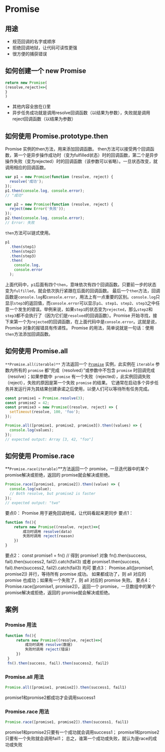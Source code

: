 
# Promise

## 用途

- 规范回调的名字或顺序
- 拒绝回调地狱，让代码可读性更强
- 很方便的捕获错误

## 如何创建一个 new Promise

```javascript
return new Promise(
(resolve,reject)=>{
}
)
```

- 其他内容全放在{}里
- 异步任务成功就是调用resolve回调函数（以结果为参数），失败就是调用reject回调函数（以结果为参数）

## 如何使用 Promise.prototype.then

Promise 实例的then方法，用来添加回调函数。
then方法可以接受两个回调函数，第一个是异步操作成功时（变为fulfilled状态）时的回调函数，第二个是异步操作失败（变为rejected）时的回调函数（该参数可以省略）。一旦状态改变，就调用相应的回调函数。

```javascript
var p1 = new Promise(function (resolve, reject) {
  resolve('成功');
});
p1.then(console.log, console.error);
// "成功"

var p2 = new Promise(function (resolve, reject) {
  reject(new Error('失败'));
});
p2.then(console.log, console.error);
// Error: 失败
```

`then`方法可以链式使用。

```javascript
p1
  .then(step1)
  .then(step2)
  .then(step3)
  .then(
    console.log,
    console.error
  );
```

上面代码中，`p1`后面有四个`then`，意味依次有四个回调函数。只要前一步的状态变为`fulfilled`，就会依次执行紧跟在后面的回调函数。
最后一个`then`方法，回调函数是`console.log`和`console.error`，用法上有一点重要的区别。`console.log`只显示`step3`的返回值，而`console.error`可以显示`p1`、`step1`、`step2`、`step3`之中任意一个发生的错误。举例来说，如果`step1`的状态变为`rejected`，那么`step2`和`step3`都不会执行了（因为它们是`resolved`的回调函数）。Promise 开始寻找，接下来第一个为`rejected`的回调函数，在上面代码中是`console.error`。这就是说，Promise 对象的报错具有传递性。
Promise 的用法，简单说就是一句话：使用`then`方法添加回调函数。

## 如何使用 Promise.all

`**Promise.all(iterable)**` 方法返回一个 [`Promise`](https://developer.mozilla.org/zh-CN/docs/Web/JavaScript/Reference/Global_Objects/Promise) 实例，此实例在 `iterable` 参数内所有的 `promise` 都“完成（resolved）”或参数中不包含 `promise` 时回调完成（resolve）；如果参数中  `promise` 有一个失败（rejected），此实例回调失败（reject），失败的原因是第一个失败 `promise` 的结果。
它通常在启动多个异步任务并发运行并为其结果创建承诺之后使用，以便人们可以等待所有任务完成。

```javascript
const promise1 = Promise.resolve(3);
const promise2 = 42;
const promise3 = new Promise((resolve, reject) => {
  setTimeout(resolve, 100, 'foo');
});

Promise.all([promise1, promise2, promise3]).then((values) => {
  console.log(values);
});
// expected output: Array [3, 42, "foo"]
```

## 如何使用 Promise.race

**`Promise.race(iterable)`**方法返回一个 promise，一旦迭代器中的某个promise解决或拒绝，返回的 promise就会解决或拒绝。

```javascript
Promise.race([promise1, promise2]).then((value) => {
  console.log(value);
  // Both resolve, but promise2 is faster
});
// expected output: "two"

```

要点0：
Promise 用于避免回调地域，让代码看起来更同步
要点1：

```javascript
function fn(){
    return new Promise((resolve, reject)=>{
        成功时调用 resolve(data)
        失败时调用 reject(reason)
    })
}
```

要点2：
const promise1 = fn() // 得到 promise1 对象
fn().then(success, fail).then(success2, fail2).catch(fail3)
或者
promise1.then(success, fail).then(success2, fail2).catch(fail3)
均可
要点3：
Promise.all([promise1, promise2]) 并行，等待所有 promise 成功。
如果都成功了，则 all 对应的 promise 也成功；如果有一个失败了，则 all 对应的 promise 失败。
要点4：
Promise.race([promise1, promise2])，返回一个 promise，一旦数组中的某个promise解决或拒绝，返回的 promise就会解决或拒绝。

## 案例

### Promise 用法

```javascript
function fn(){
     return new Promise((resolve, reject)=>{
         成功时调用 resolve(数据)
         失败时调用 reject(错误)
     })
 }
 fn().then(success, fail).then(success2, fail2)
```

### Promise.all 用法

```javascript
Promise.all([promise1, promise2]).then(success1, fail1)
```

promise1和promise2都成功才会调用success1

### Promise.race 用法

```javascript
Promise.race([promise1, promise2]).then(success1, fail1)
```

promise1和promise2只要有一个成功就会调用success1；
promise1和promise2只要有一个失败就会调用fail1；
总之，谁第一个成功或失败，就认为是race的成功或失败
